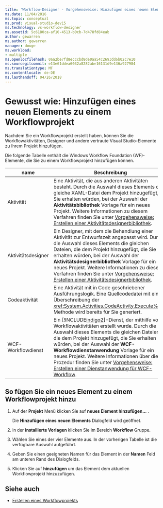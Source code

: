 ```yaml
---
title: 'Workflow-Designer - Vorgehensweise: Hinzufügen eines neuen Elements zu einem Workflowprojekt'
ms.date: 11/04/2016
ms.topic: conceptual
ms.prod: visual-studio-dev15
ms.technology: vs-workflow-designer
ms.assetid: 5c6180ca-af10-4513-b0cb-7d478fd84eab
author: gewarren
ms.author: gewarren
manager: douge
ms.workload:
- multiple
ms.openlocfilehash: 0aa2be7fd8ecccbd8de0aa54c2693dd6b02c7e10
ms.sourcegitcommit: e13e61ddea6032a8282abe16131d9e136a927984
ms.translationtype: MT
ms.contentlocale: de-DE
ms.lasthandoff: 04/26/2018
---
```

# <a name="how-to-add-a-new-item-to-a-workflow-project"></a>Gewusst wie: Hinzufügen eines neuen Elements zu einem Workflowprojekt

Nachdem Sie ein Workflowprojekt erstellt haben, können Sie die Workflowaktivitäten, Designer und andere vertraute Visual Studio-Elemente zu Ihrem Projekt hinzufügen.

Die folgende Tabelle enthält die Windows Workflow Foundation (WF)-Elemente, die Sie zu einem Workflowprojekt hinzufügen können.

|name|Beschreibung|
|----------|-----------------|
|Aktivität|Eine Aktivität, die aus anderen Aktivitäten besteht. Durch die Auswahl dieses Elements die gleiche XAML-Datei dem Projekt hinzugefügt, die Sie erhalten würden, bei der Auswahl der **Aktivitätsbibliothek** Vorlage für ein neues Projekt. Weitere Informationen zu diesem Verfahren finden Sie unter [Vorgehensweise: Erstellen einer Aktivitätsdesignerbibliothek](../workflow-designer/how-to-create-an-activity-library.md).|
|Aktivitätsdesigner|Ein Designer, mit dem die Behandlung einer Aktivität zur Entwurfszeit angepasst wird. Durch die Auswahl dieses Elements die gleichen Dateien, die dem Projekt hinzugefügt, die Sie erhalten würden, bei der Auswahl der **Aktivitätsdesignerbibliothek** Vorlage für ein neues Projekt. Weitere Informationen zu diesem Verfahren finden Sie unter [Vorgehensweise: Erstellen einer Aktivitätsdesignerbibliothek](../workflow-designer/how-to-create-an-activity-designer-library.md).|
|Codeaktivität|Eine Aktivität mit in Code geschriebener Ausführungslogik. Eine Quellcodedatei mit einer Überschreibung der <xref:System.Activities.CodeActivity.Execute%2A>-Methode wird bereits für Sie generiert.|
|WCF-Workflowdienst|Ein [!INCLUDE[indigo2](../workflow-designer/includes/indigo2_md.md)]-Dienst, der mithilfe von Workflowaktivitäten erstellt wurde. Durch die Auswahl dieses Elements die gleichen Dateien, die dem Projekt hinzugefügt, die Sie erhalten würden, bei der Auswahl der **WCF-Workflowdienstanwendung** Vorlage für ein neues Projekt. Weitere Informationen über diese Prozedur finden Sie unter [Vorgehensweise: Erstellen einer Dienstanwendung für WCF-Workflow](../workflow-designer/how-to-create-a-wcf-workflow-service-application.md).|

## <a name="to-add-a-new-item-to-a-workflow-project"></a>So fügen Sie ein neues Element zu einem Workflowprojekt hinzu

1.  Auf der **Projekt** Menü klicken Sie auf **neues Element hinzufügen...** .

     Die **Hinzufügen eines neuen Elements** Dialogfeld wird geöffnet.

2.  In der **installierte Vorlagen** klicken Sie im Bereich **Workflow** Gruppe.

3.  Wählen Sie eines der vier Elemente aus. In der vorherigen Tabelle ist die verfügbare Auswahl aufgeführt.

4.  Geben Sie einen geeigneten Namen für das Element in der **Namen** Feld am unteren Rand des Dialogfelds.

5.  Klicken Sie auf **hinzufügen** um das Element dem aktuellen Workflowprojekt hinzuzufügen.

## <a name="see-also"></a>Siehe auch

- [Erstellen eines Workflowprojekts](../workflow-designer/creating-a-workflow-project.md)